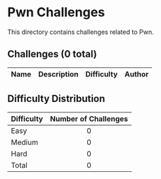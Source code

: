 # Pwn Challenges
This directory contains challenges related to Pwn.

## Challenges (0 total)
| Name | Description | Difficulty | Author |
| ---- | ----------- | ---------- | ------ |


## Difficulty Distribution
| Difficulty | Number of Challenges |
| ---------- |:--------------------:|
| Easy | 0 |
| Medium | 0 |
| Hard | 0 |
| Total | 0 |
